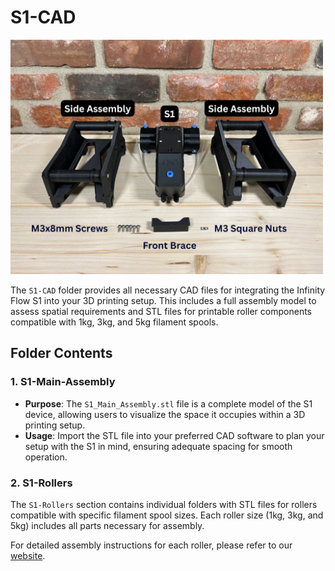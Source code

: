 # S1-CAD

<img src="./images/1.png" alt="Logo" width="500">

The `S1-CAD` folder provides all necessary CAD files for integrating the Infinity Flow S1 into your 3D printing setup. This includes a full assembly model to assess spatial requirements and STL files for printable roller components compatible with 1kg, 3kg, and 5kg filament spools.

## Folder Contents

### 1. S1-Main-Assembly

- **Purpose**: The `S1_Main_Assembly.stl` file is a complete model of the S1 device, allowing users to visualize the space it occupies within a 3D printing setup.
- **Usage**: Import the STL file into your preferred CAD software to plan your setup with the S1 in mind, ensuring adequate spacing for smooth operation.

### 2. S1-Rollers

The `S1-Rollers` section contains individual folders with STL files for rollers compatible with specific filament spool sizes. Each roller size (1kg, 3kg, and 5kg) includes all parts necessary for assembly.

For detailed assembly instructions for each roller, please refer to our [website](https://infinityflow3d.com/).